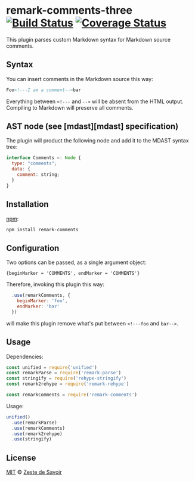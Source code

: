 # remark-comments-three [![Build Status][build-badge]][build-status] [![Coverage Status][coverage-badge]][coverage-status]

This plugin parses custom Markdown syntax for Markdown source comments.

## Syntax

You can insert comments in the Markdown source this way:

```markdown
Foo<!---I am a comment-->bar
```

Everything between `<!---` and `-->` will be absent from the HTML output. Compiling to Markdown will preserve all comments.

## AST node (see [mdast][mdast] specification)

The plugin will product the following node and add it to the MDAST syntax tree:

```javascript
interface Comments <: Node {
  type: "comments";
  data: {
    comment: string;
  }
}
```

## Installation

[npm][npm]:

```bash
npm install remark-comments
```

## Configuration

Two options can be passed, as a single argument object:

    {beginMarker = 'COMMENTS', endMarker = 'COMMENTS'}

Therefore, invoking this plugin this way:

```js
  .use(remarkComments, {
    beginMarker: 'foo',
    endMarker: 'bar'
  })
```

will make this plugin remove what's put between `<!---foo` and `bar-->`.

## Usage

Dependencies:

```javascript
const unified = require('unified')
const remarkParse = require('remark-parse')
const stringify = require('rehype-stringify')
const remark2rehype = require('remark-rehype')

const remarkComments = require('remark-comments')
```

Usage:

```javascript
unified()
  .use(remarkParse)
  .use(remarkComments)
  .use(remark2rehype)
  .use(stringify)
```

## License

[MIT][license] © [Zeste de Savoir][zds]

<!-- Definitions -->

[build-badge]: https://img.shields.io/travis/zestedesavoir/zmarkdown.svg

[build-status]: https://travis-ci.org/zestedesavoir/zmarkdown

[coverage-badge]: https://img.shields.io/coveralls/zestedesavoir/zmarkdown.svg

[coverage-status]: https://coveralls.io/github/zestedesavoir/zmarkdown

[license]: https://github.com/zestedesavoir/zmarkdown/blob/master/packages/remark-comments/LICENSE-MIT

[zds]: https://zestedesavoir.com

[npm]: https://www.npmjs.com/package/remark-comments
